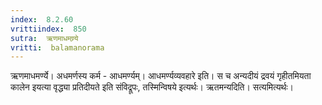 ```yaml
---
index:  8.2.60
vrittiindex:  850
sutra:  ऋणमाधमण्र्ये
vritti:  balamanorama 
---
```


ऋणमाधमर्ण्ये। अधमर्णस्य कर्म - आधमर्ण्यम्। आधमर्ण्यव्यवहारे इति। स च अन्यदीयं द्रवयं गृहीतमियता कालेन इयत्या वृद्ध्या प्रतिदीयते इति संविद्रूपः, तस्मिन्विषये इत्यर्थः। ऋतमन्यदिति। सत्यमित्यर्थः।

